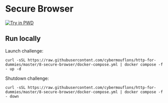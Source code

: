 # Secure Browser

[![Try in PWD](https://raw.githubusercontent.com/play-with-docker/stacks/master/assets/images/button.png)](https://labs.play-with-docker.com/?stack=https://raw.githubusercontent.com/cybermouflons/http-for-dummies/master/8-secure-browser/docker-compose.yml)



## Run locally

Launch challenge:
```
curl -sSL https://raw.githubusercontent.com/cybermouflons/http-for-dummies/master/8-secure-browser/docker-compose.yml | docker compose -f - up -d
```

Shutdown challenge:
```
curl -sSL https://raw.githubusercontent.com/cybermouflons/http-for-dummies/master/8-secure-browser/docker-compose.yml | docker compose -f - down
```